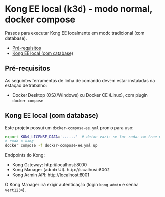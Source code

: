 # Kong EE local (k3d) - modo normal, docker compose <!-- omit in toc -->

Passos para executar Kong EE localmente em modo tradicional (com database).

- [Pré-requisitos](#pré-requisitos)
- [Kong EE local (com database)](#kong-ee-local-com-database)

## Pré-requisitos

As seguintes ferramentas de linha de comando devem estar instaladas na estação de trabalho:

- Docker Desktop (OSX/Windows) ou Docker CE (Linux), com plugin `docker compose`

## Kong EE local (com database)

Este projeto possui um `docker-compose-ee.yml` pronto para uso:

```sh
export KONG_LICENSE_DATA='......'  # deixe vazia se for rodar em free mode
# roda o kong
docker compose -f docker-compose-ee.yml up
```

Endpoints do Kong:

* Kong Gateway: http://localhost:8000
* Kong Manager (admin UI): http://localhost:8002
* Kong Admin API: http://localhost:8001

O Kong Manager irá exigir autenticação (login `kong_admin` e senha `vert1234`).
